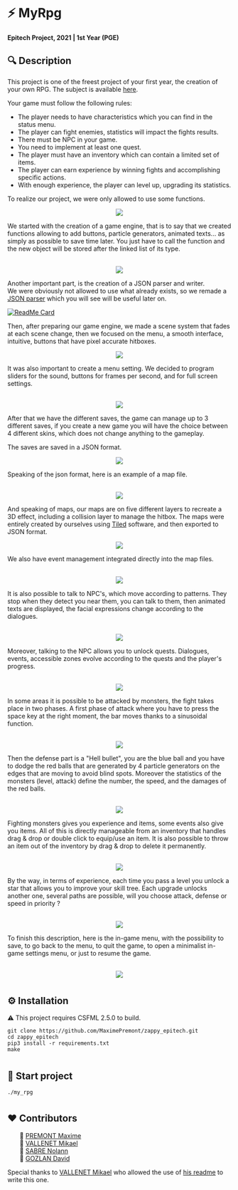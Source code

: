 # ⚡️ MyRpg
**Epitech Project, 2021 | 1st Year (PGE)**
## 🔍 Description
This project is one of the freest project of your first year, the creation of your own RPG. The subject is available [here](./B-MUL-200_my_rpg.pdf).

Your game must follow the following rules:
- The player needs to have characteristics which you can find in the status menu.
- The player can fight enemies, statistics will impact the fights results.
- There must be NPC in your game.
- You need to implement at least one quest.
- The player must have an inventory which can contain a limited set of items.
- The player can earn experience by winning fights and accomplishing specific actions.
- With enough experience, the player can level up, upgrading its statistics.

To realize our project, we were only allowed to use some functions.
<p align="center">
    <img src="./.github/images/function.png" />
</p>
We started with the creation of a game engine, that is to say that we created functions allowing to add buttons, particle generators, animated texts... as simply as possible to save time later. You just have to call the function and the new object will be stored after the linked list of its type.
<p align="center">
    <br/>
    <img src="./.github/images/linked_list.png" />
</p>

Another important part, is the creation of a JSON parser and writer.\
We were obviously not allowed to use what already exists, so we remade a [JSON parser](https://github.com/Davphla/JSON-Parser) which you will see will be useful later on.

[![ReadMe Card](https://github-readme-stats.vercel.app/api/pin/?username=Davphla&repo=JSON-Parser&theme=gruvbox&hide_border=false)](https://github.com/Davphla/JSON-Parser)

Then, after preparing our game engine, we made a scene system that fades at each scene change, then we focused on the menu, a smooth interface, intuitive, buttons that have pixel accurate hitboxes.
<p align="center">
    <img src="./.github/images/menu.png" />
</p>
It was also important to create a menu setting. We decided to program sliders for the sound, buttons for frames per second, and for full screen settings.
<p align="center">
    <br/>
    <img src="./.github/images/settings.png" />
</p>
After that we have the different saves, the game can manage up to 3 different saves, if you create a new game you will have the choice between 4 different skins, which does not change anything to the gameplay.

The saves are saved in a JSON format.
<p align="center">
    <img src="./.github/images/save.png" />
</p>
Speaking of the json format, here is an example of a map file.
<p align="center">
    <br/>
    <img src="./.github/images/json_file.png" />
</p>

And speaking of maps, our maps are on five different layers to recreate a 3D effect, including a collision layer to manage the hitbox. The maps were entirely created by ourselves using [Tiled](https://www.mapeditor.org/) software, and then exported to JSON format.
<p align="center">
  <img src="./.github/images/layers.png" />
</p>
We also have event management integrated directly into the map files.
<p align="center">
    <br/>
    <img src="./.github/images/event.png" />
</p>
It is also possible to talk to NPC's, which move according to patterns. They stop when they detect you near them, you can talk to them, then animated texts are displayed, the facial expressions change according to the dialogues.
<p align="center">
    <br/>
    <img src="./.github/images/npc.png" />
</p>
Moreover, talking to the NPC allows you to unlock quests. Dialogues, events, accessible zones evolve according to the quests and the player's progress.
<p align="center">
    <br/>
    <img src="./.github/images/Quest.png" />
</p>
In some areas it is possible to be attacked by monsters, the fight takes place in two phases. A first phase of attack where you have to press the space key at the right moment, the bar moves thanks to a sinusoidal function.
<p align="center">
    <br/>
    <img src="./.github/images/attack.png" />
</p>
Then the defense part is a "Hell bullet", you are the blue ball and you have to dodge the red balls that are generated by 4 particle generators on the edges that are moving to avoid blind spots. Moreover the statistics of the monsters (level, attack) define the number, the speed, and the damages of the red balls.
<p align="center">
    <br/>
    <img src="./.github/images/defense.png" />
</p>
Fighting monsters gives you experience and items, some events also give you items. All of this is directly manageable from an inventory that handles drag & drop or double click to equip/use an item. It is also possible to throw an item out of the inventory by drag & drop to delete it permanently.
<p align="center">
    <br/>
    <img src="./.github/images/inventory.png" />
</p>
By the way, in terms of experience, each time you pass a level you unlock a star that allows you to improve your skill tree. Each upgrade unlocks another one, several paths are possible, will you choose attack, defense or speed in priority ?
<p align="center">
    <br/>
    <img src="./.github/images/skilltree.png" />
</p>
To finish this description, here is the in-game menu, with the possibility to save, to go back to the menu, to quit the game, to open a minimalist in-game settings menu, or just to resume the game.
<p align="center">
    <br/>
    <img src="./.github/images/in_game_menu.png" />
</p>

#
## ⚙️ Installation
⚠️ This project requires CSFML 2.5.0 to build.
```
git clone https://github.com/MaximePremont/zappy_epitech.git
cd zappy_epitech
pip3 install -r requirements.txt
make
```
#
## 📝 Start project
```
./my_rpg
```
#
## ❤️ Contributors
&nbsp;&nbsp;&nbsp;&nbsp;&nbsp;&nbsp; 📌 [PREMONT Maxime](https://github.com/MaximePremont)  
&nbsp;&nbsp;&nbsp;&nbsp;&nbsp;&nbsp; 📌 [VALLENET Mikael](https://github.com/Mikatech)  
&nbsp;&nbsp;&nbsp;&nbsp;&nbsp;&nbsp; 📌 [SABRE Nolann](https://github.com/Nolann71)  
&nbsp;&nbsp;&nbsp;&nbsp;&nbsp;&nbsp; 📌 [GOZLAN David](https://github.com/Davphla)

Special thanks to [VALLENET Mikael](https://github.com/Mikatech) who allowed the use of [his readme](https://github.com/Mikatech/my_rpg/blob/main/README.md) to write this one.